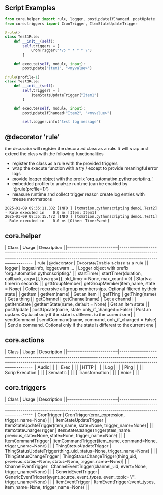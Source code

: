 ## Script Examples

```python
from core.helper import rule, logger, postUpdateIfChanged, postUpdate
from core.triggers import CronTrigger, ItemStateUpdateTrigger

@rule()
class Test1Rule:
    def __init__(self):
        self.triggers = [
            CronTrigger("*/5 * * * * ?")
        ]

    def execute(self, module, input):
        postUpdate("Item1", "<myvalue>")

@rule(profile=1)
class Test2Rule:
    def __init__(self):
        self.triggers = [
            ItemStateUpdateTrigger("Item1")
        ]

    def execute(self, module, input):
        postUpdateIfChanged("Item2", "<myvalue>")
        
        self.logger.info("test log message")
```

## @decorator 'rule'

the decorator will register the decorated class as a rule. It will wrap and extend the class with the following functionalities

- register the class as a rule with the provided triggers
- wrap the execute function with a try / except to provide meaningful error logs
- provide logger object with the prefix 'org.automation.pythonscripting.<filename>.<classname>'
- embedded profiler to analyze runtime (can be enabled by '@rule(profile=1)')
- measure runtime and collect trigger reason create log entries with theese informations

```
2025-01-09 09:35:11.002 [INFO ] [tomation.pythonscripting.demo1.Test2] - Rule executed in    0.0 ms [Item: Item1]
2025-01-09 09:35:15.472 [INFO ] [tomation.pythonscripting.demo1.Test1] - Rule executed in    0.0 ms [Other: TimerEvent]
```

## core.helper

| Class                    | Usage                                                                                 | Description                                                                                         |
|--------------------------|---------------------------------------------------------------------------------------------------------------------------------------------------------------------------------------------|
| rule                     | @decorator                                                                            | Decorate/Enable a class as a rule                                                                   |
| logger                   | logger.info, logger.warn ...                                                          | Logger object with prefix 'org.automation.pythonscripting.<filename>'                               |
| startTimer               | startTimer(duration, callback, args=[], kwargs={}, old_timer = None, max_count = 0)   | Starts a timer in <duration> seconds                                                                |
| getGroupMember           | getGroupMember(item_name, state = None)                                               | Collect recursive all group memberships. Optional filtered by their state                           |
| getItem                  | getItem(name)                                                                         | Get an item                                                                                         |
| getThing                 | getThing(name)                                                                        | Get a thing                                                                                         |
| getChannel               | getChannel(name)                                                                      | Get a channel                                                                                       |
| getItemState             | getItemState(name, default = None)                                                    | Get an item state                                                                                   |
| postUpdate               | postUpdate(name, state, only_if_changed = False)                                      | Post an update. Optional only if the state is different to the current one                          |
| sendCommand              | sendCommand(name, command, only_if_changed = False)                                   | Send a command. Optional only if the state is different to the current one                          |

## core.actions

| Class                    | Usage                                                                                 | Description                                                                                         |
|--------------------------|---------------------------------------------------------------------------------------------------------------------------------------------------------------------------------------------|
| Audio                    |                                                                                       |                                                                                                     |
| Exec                     |                                                                                       |                                                                                                     |
| HTTP                     |                                                                                       |                                                                                                     |
| Log                      |                                                                                       |                                                                                                     |
| Ping                     |                                                                                       |                                                                                                     |
| ScriptExecution          |                                                                                       |                                                                                                     |
| Semantic                 |                                                                                       |                                                                                                     |
| Transformation           |                                                                                       |                                                                                                     |
| Voice                    |                                                                                       |                                                                                                     |

## core.triggers

| Class                    | Usage                                                                                 | Description                                                                                         |
|--------------------------|---------------------------------------------------------------------------------------------------------------------------------------------------------------------------------------------|
| CronTrigger              | CronTrigger(cron_expression, trigger_name=None)                                       |                                                                                                     |
| ItemStateUpdateTrigger   | ItemStateUpdateTrigger(item_name, state=None, trigger_name=None)                      |                                                                                                     |
| ItemStateChangeTrigger   | ItemStateChangeTrigger(item_name, previous_state=None, state=None, trigger_name=None) |                                                                                                     |
| ItemCommandTrigger       | ItemCommandTrigger(item_name, command=None, trigger_name=None)                        |                                                                                                     |
| ThingStatusUpdateTrigger | ThingStatusUpdateTrigger(thing_uid, status=None, trigger_name=None)                   |                                                                                                     |
| ThingStatusChangeTrigger | ThingStatusChangeTrigger(thing_uid, previous_status=None, status=None, trigger_name=None)|                                                                                                     |
| ChannelEventTrigger      | ChannelEventTrigger(channel_uid, event=None, trigger_name=None)                       |                                                                                                     |
| GenericEventTrigger      | GenericEventTrigger(event_source, event_types, event_topic="*/*", trigger_name=None)  |                                                                                                     |
| ItemEventTrigger         | ItemEventTrigger(event_types, item_name=None, trigger_name=None)                      |                                                                                                     |